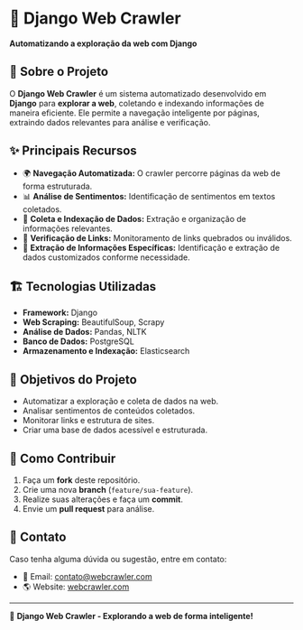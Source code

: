 # 🤖 Django Web Crawler

**Automatizando a exploração da web com Django**

## 🚀 Sobre o Projeto
O **Django Web Crawler** é um sistema automatizado desenvolvido em **Django** para **explorar a web**, coletando e indexando informações de maneira eficiente. Ele permite a navegação inteligente por páginas, extraindo dados relevantes para análise e verificação.

## ✨ Principais Recursos
- 🌍 **Navegação Automatizada:** O crawler percorre páginas da web de forma estruturada.
- 📊 **Análise de Sentimentos:** Identificação de sentimentos em textos coletados.
- 📑 **Coleta e Indexação de Dados:** Extração e organização de informações relevantes.
- 🔗 **Verificação de Links:** Monitoramento de links quebrados ou inválidos.
- 🎯 **Extração de Informações Específicas:** Identificação e extração de dados customizados conforme necessidade.

## 🏗️ Tecnologias Utilizadas
- **Framework:** Django
- **Web Scraping:** BeautifulSoup, Scrapy
- **Análise de Dados:** Pandas, NLTK
- **Banco de Dados:** PostgreSQL
- **Armazenamento e Indexação:** Elasticsearch

## 🎯 Objetivos do Projeto
- Automatizar a exploração e coleta de dados na web.
- Analisar sentimentos de conteúdos coletados.
- Monitorar links e estrutura de sites.
- Criar uma base de dados acessível e estruturada.

## 📜 Como Contribuir
1. Faça um **fork** deste repositório.
2. Crie uma nova **branch** (`feature/sua-feature`).
3. Realize suas alterações e faça um **commit**.
4. Envie um **pull request** para análise.

## 📩 Contato
Caso tenha alguma dúvida ou sugestão, entre em contato:
- 📧 Email: contato@webcrawler.com
- 🌎 Website: [webcrawler.com](https://webcrawler.com)

---

🚀 **Django Web Crawler - Explorando a web de forma inteligente!**

